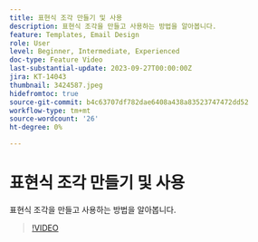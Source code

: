 ```yaml
---
title: 표현식 조각 만들기 및 사용
description: 표현식 조각을 만들고 사용하는 방법을 알아봅니다.
feature: Templates, Email Design
role: User
level: Beginner, Intermediate, Experienced
doc-type: Feature Video
last-substantial-update: 2023-09-27T00:00:00Z
jira: KT-14043
thumbnail: 3424587.jpeg
hidefromtoc: true
source-git-commit: b4c63707df782dae6408a438a83523747472dd52
workflow-type: tm+mt
source-wordcount: '26'
ht-degree: 0%

---
```



# 표현식 조각 만들기 및 사용

표현식 조각을 만들고 사용하는 방법을 알아봅니다.

>[!VIDEO](https://video.tv.adobe.com/v/3424587/?learn=on)
